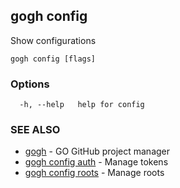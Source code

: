 ## gogh config

Show configurations

```
gogh config [flags]
```

### Options

```
  -h, --help   help for config
```

### SEE ALSO

* [gogh](gogh.md)	 - GO GitHub project manager
* [gogh config auth](gogh_config_auth.md)	 - Manage tokens
* [gogh config roots](gogh_config_roots.md)	 - Manage roots

